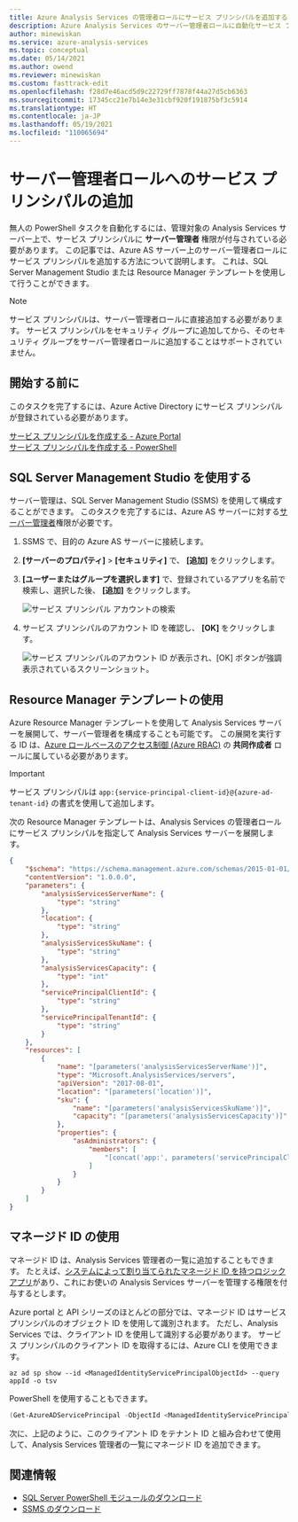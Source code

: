 ```yaml
---
title: Azure Analysis Services の管理者ロールにサービス プリンシパルを追加する | Microsoft Docs
description: Azure Analysis Services のサーバー管理者ロールに自動化サービス プリンシパルを追加する方法について説明します
author: minewiskan
ms.service: azure-analysis-services
ms.topic: conceptual
ms.date: 05/14/2021
ms.author: owend
ms.reviewer: minewiskan
ms.custom: fasttrack-edit
ms.openlocfilehash: f28d7e46acd5d9c22729ff7878f44a27d5cb6363
ms.sourcegitcommit: 17345cc21e7b14e3e31cbf920f191875bf3c5914
ms.translationtype: HT
ms.contentlocale: ja-JP
ms.lasthandoff: 05/19/2021
ms.locfileid: "110065694"
---
```

# <a name="add-a-service-principal-to-the-server-administrator-role"></a>サーバー管理者ロールへのサービス プリンシパルの追加 

 無人の PowerShell タスクを自動化するには、管理対象の Analysis Services サーバー上で、サービス プリンシパルに **サーバー管理者** 権限が付与されている必要があります。 この記事では、Azure AS サーバー上のサーバー管理者ロールにサービス プリンシパルを追加する方法について説明します。 これは、SQL Server Management Studio または Resource Manager テンプレートを使用して行うことができます。 

> [!NOTE]
> サービス プリンシパルは、サーバー管理者ロールに直接追加する必要があります。 サービス プリンシパルをセキュリティ グループに追加してから、そのセキュリティ グループをサーバー管理者ロールに追加することはサポートされていません。 

## <a name="before-you-begin"></a>開始する前に
このタスクを完了するには、Azure Active Directory にサービス プリンシパルが登録されている必要があります。

[サービス プリンシパルを作成する - Azure Portal](../active-directory/develop/howto-create-service-principal-portal.md)   
[サービス プリンシパルを作成する - PowerShell](../active-directory/develop/howto-authenticate-service-principal-powershell.md)

## <a name="using-sql-server-management-studio"></a>SQL Server Management Studio を使用する

サーバー管理は、SQL Server Management Studio (SSMS) を使用して構成することができます。 このタスクを完了するには、Azure AS サーバーに対する[サーバー管理者](analysis-services-server-admins.md)権限が必要です。 

1. SSMS で、目的の Azure AS サーバーに接続します。
2. **[サーバーのプロパティ]**  >  **[セキュリティ]** で、 **[追加]** をクリックします。
3. **[ユーザーまたはグループを選択します]** で、登録されているアプリを名前で検索し、選択した後、 **[追加]** をクリックします。

    ![サービス プリンシパル アカウントの検索](./media/analysis-services-addservprinc-admins/aas-add-sp-ssms-picker.png)

4. サービス プリンシパルのアカウント ID を確認し、 **[OK]** をクリックします。
    
    ![サービス プリンシパルのアカウント ID が表示され、[OK] ボタンが強調表示されているスクリーンショット。](./media/analysis-services-addservprinc-admins/aas-add-sp-ssms-add.png)

## <a name="using-a-resource-manager-template"></a>Resource Manager テンプレートの使用

Azure Resource Manager テンプレートを使用して Analysis Services サーバーを展開して、サーバー管理者を構成することも可能です。 この展開を実行する ID は、[Azure ロールベースのアクセス制御 (Azure RBAC)](../role-based-access-control/overview.md) の **共同作成者** ロールに属している必要があります。

> [!IMPORTANT]
> サービス プリンシパルは `app:{service-principal-client-id}@{azure-ad-tenant-id}` の書式を使用して追加します。

次の Resource Manager テンプレートは、Analysis Services の管理者ロールにサービス プリンシパルを指定して Analysis Services サーバーを展開します。

```json
{
    "$schema": "https://schema.management.azure.com/schemas/2015-01-01/deploymentTemplate.json#",
    "contentVersion": "1.0.0.0",
    "parameters": {
        "analysisServicesServerName": {
            "type": "string"
        },
        "location": {
            "type": "string"
        },
        "analysisServicesSkuName": {
            "type": "string"
        },
        "analysisServicesCapacity": {
            "type": "int"
        },
        "servicePrincipalClientId": {
            "type": "string"
        },
        "servicePrincipalTenantId": {
            "type": "string"
        }
    },
    "resources": [
        {
            "name": "[parameters('analysisServicesServerName')]",
            "type": "Microsoft.AnalysisServices/servers",
            "apiVersion": "2017-08-01",
            "location": "[parameters('location')]",
            "sku": {
                "name": "[parameters('analysisServicesSkuName')]",
                "capacity": "[parameters('analysisServicesCapacity')]"
            },
            "properties": {
                "asAdministrators": {
                    "members": [
                        "[concat('app:', parameters('servicePrincipalClientId'), '@', parameters('servicePrincipalTenantId'))]"
                    ]
                }
            }
        }
    ]
}
```

## <a name="using-managed-identities"></a>マネージド ID の使用

マネージド ID は、Analysis Services 管理者の一覧に追加することもできます。 たとえば、[システムによって割り当てられたマネージド ID を持つロジック アプリ](../logic-apps/create-managed-service-identity.md)があり、これにお使いの Analysis Services サーバーを管理する権限を付与するとします。

Azure portal と API シリーズのほとんどの部分では、マネージド ID はサービス プリンシパルのオブジェクト ID を使用して識別されます。 ただし、Analysis Services では、クライアント ID を使用して識別する必要があります。 サービス プリンシパルのクライアント ID を取得するには、Azure CLI を使用できます。

```azurecli
az ad sp show --id <ManagedIdentityServicePrincipalObjectId> --query appId -o tsv
```

PowerShell を使用することもできます。

```powershell
(Get-AzureADServicePrincipal -ObjectId <ManagedIdentityServicePrincipalObjectId>).AppId
```

次に、上記のように、このクライアント ID をテナント ID と組み合わせて使用して、Analysis Services 管理者の一覧にマネージド ID を追加できます。

## <a name="related-information"></a>関連情報

* [SQL Server PowerShell モジュールのダウンロード](/sql/ssms/download-sql-server-ps-module)   
* [SSMS のダウンロード](/sql/ssms/download-sql-server-management-studio-ssms)
